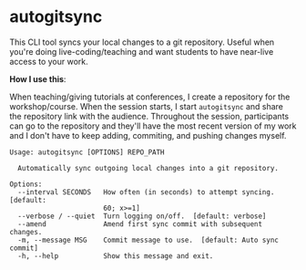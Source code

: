 # autogitsync

This CLI tool syncs your local changes to a git repository.
Useful when you're doing live-coding/teaching and want students to have near-live access to your work.

**How I use this**:

When teaching/giving tutorials at conferences, I create a repository for the workshop/course.
When the session starts, I start `autogitsync` and share the repository link with the audience.
Throughout the session, participants can go to the repository and they'll have the most recent version of my work and I don't have to keep adding, commiting, and pushing changes myself.

```
Usage: autogitsync [OPTIONS] REPO_PATH

  Automatically sync outgoing local changes into a git repository.

Options:
  --interval SECONDS   How often (in seconds) to attempt syncing.  [default:
                       60; x>=1]
  --verbose / --quiet  Turn logging on/off.  [default: verbose]
  --amend              Amend first sync commit with subsequent changes.
  -m, --message MSG    Commit message to use.  [default: Auto sync commit]
  -h, --help           Show this message and exit.
```
